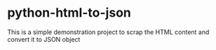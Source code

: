 # python-html-to-json
This is a simple demonstration project to scrap the HTML content and convert it to JSON object
